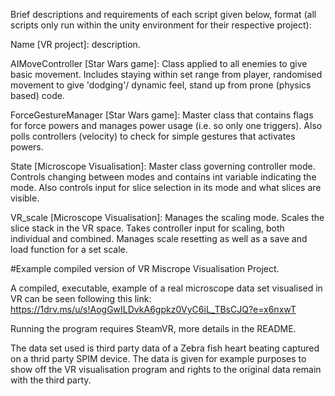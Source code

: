 Brief descriptions and requirements of each script given below,
format (all scripts only run within the unity environment for their respective project):

Name [VR project]:
description.

AIMoveController [Star Wars game]:
Class applied to all enemies to give basic movement. Includes staying within set range from player, randomised movement to give 'dodging'/
dynamic feel, stand up from prone (physics based) code.

ForceGestureManager [Star Wars game]:
Master class that contains flags for force powers and manages power usage (i.e. so only one triggers). Also polls controllers (velocity) to
check for simple gestures that activates powers.

State [Microscope Visualisation]:
Master class governing controller mode. Controls changing between modes and contains int variable indicating the mode. Also controls 
input for slice selection in its mode and what slices are visible.

VR_scale [Microscope Visualisation]:
Manages the scaling mode. Scales the slice stack in the VR space. Takes controller input for scaling, both individual and combined.
Manages scale resetting as well as a save and load function for a set scale.

#Example compiled version of VR Miscrope Visualisation Project.

A compiled, executable, example of a real microscope data set visualised in VR can be seen following this link:
<https://1drv.ms/u/s!AogGwILDvkA6gpkz0VyC6iL_TBsCJQ?e=x6nxwT>

Running the program requires SteamVR, more details in the README. 

The data set used is third party data of a Zebra fish heart beating captured on a thrid party SPIM device. The data is given
for example purposes to show off the VR visualisation program and rights to the original data remain with the third party.

